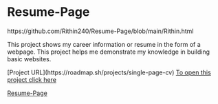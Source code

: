# Resume-Page
<p>https://github.com/Rithin240/Resume-Page/blob/main/Rithin.html</p>
<p>This project shows my career information or resume in the form of a webpage.
 This project helps me demonstrate my knowledge in building basic websites.</p>
 [Project URL](https://roadmap.sh/projects/single-page-cv)
<a href="https://github.com/Rithin240/Resume-Page/blob/main/Rithin.html">To open this project click here <a> 
 
[Resume-Page](https://github.com/Rithin240/Resume-Page/blob/82a9f1790cdec2b71a52a8481c39f518bbde0342/Rithin.html)
